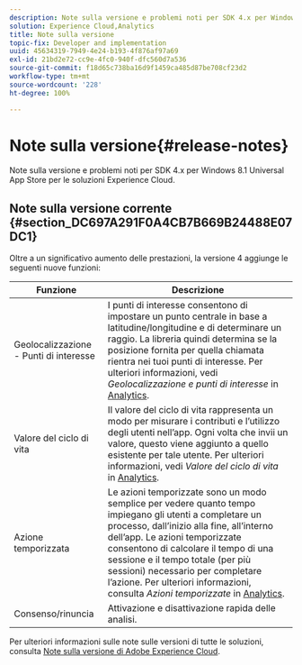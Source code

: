 ```yaml
---
description: Note sulla versione e problemi noti per SDK 4.x per Windows 8.1 Universal App Store per le soluzioni Experience Cloud.
solution: Experience Cloud,Analytics
title: Note sulla versione
topic-fix: Developer and implementation
uuid: 45634319-7949-4e24-b193-4f876af97a69
exl-id: 21bd2e72-cc9e-4fc0-940f-dfc560d7a536
source-git-commit: f18d65c738ba16d9f1459ca485d87be708cf23d2
workflow-type: tm+mt
source-wordcount: '228'
ht-degree: 100%

---
```


# Note sulla versione{#release-notes}

Note sulla versione e problemi noti per SDK 4.x per Windows 8.1 Universal App Store per le soluzioni Experience Cloud.

## Note sulla versione corrente {#section_DC697A291F0A4CB7B669B24488E07DC1}

Oltre a un significativo aumento delle prestazioni, la versione 4 aggiunge le seguenti nuove funzioni:

| Funzione | Descrizione |
|--- |--- |
| Geolocalizzazione - Punti di interesse | I punti di interesse consentono di impostare un punto centrale in base a latitudine/longitudine e di determinare un raggio. La libreria quindi determina se la posizione fornita per quella chiamata rientra nei tuoi punti di interesse. Per ulteriori informazioni, vedi *Geolocalizzazione e punti di interesse* in [Analytics](/help/windows-appstore/analytics/analytics.md). |
| Valore del ciclo di vita | Il valore del ciclo di vita rappresenta un modo per misurare i contributi e l’utilizzo degli utenti nell’app. Ogni volta che invii un valore, questo viene aggiunto a quello esistente per tale utente. Per ulteriori informazioni, vedi *Valore del ciclo di vita* in [Analytics](/help/windows-appstore/analytics/analytics.md). |
| Azione temporizzata | Le azioni temporizzate sono un modo semplice per vedere quanto tempo impiegano gli utenti a completare un processo, dall’inizio alla fine, all’interno dell’app. Le azioni temporizzate consentono di calcolare il tempo di una sessione e il tempo totale (per più sessioni) necessario per completare l’azione. Per ulteriori informazioni, consulta *Azioni temporizzate* in [Analytics](/help/windows-appstore/analytics/analytics.md). |
| Consenso/rinuncia | Attivazione e disattivazione rapida delle analisi. |

Per ulteriori informazioni sulle note sulle versioni di tutte le soluzioni, consulta [Note sulla versione di Adobe Experience Cloud](https://experienceleague.adobe.com/docs/release-notes/experience-cloud/current.html?lang=it).
